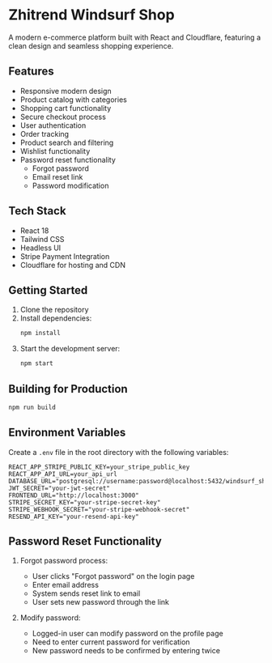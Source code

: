 # Zhitrend Windsurf Shop

A modern e-commerce platform built with React and Cloudflare, featuring a clean design and seamless shopping experience.

## Features

- Responsive modern design
- Product catalog with categories
- Shopping cart functionality
- Secure checkout process
- User authentication
- Order tracking
- Product search and filtering
- Wishlist functionality
- Password reset functionality
  - Forgot password
  - Email reset link
  - Password modification

## Tech Stack

- React 18
- Tailwind CSS
- Headless UI
- Stripe Payment Integration
- Cloudflare for hosting and CDN

## Getting Started

1. Clone the repository
2. Install dependencies:
   ```bash
   npm install
   ```
3. Start the development server:
   ```bash
   npm start
   ```

## Building for Production

```bash
npm run build
```

## Environment Variables

Create a `.env` file in the root directory with the following variables:

```
REACT_APP_STRIPE_PUBLIC_KEY=your_stripe_public_key
REACT_APP_API_URL=your_api_url
DATABASE_URL="postgresql://username:password@localhost:5432/windsurf_shop"
JWT_SECRET="your-jwt-secret"
FRONTEND_URL="http://localhost:3000"
STRIPE_SECRET_KEY="your-stripe-secret-key"
STRIPE_WEBHOOK_SECRET="your-stripe-webhook-secret"
RESEND_API_KEY="your-resend-api-key"
```

## Password Reset Functionality

1. Forgot password process:
   - User clicks "Forgot password" on the login page
   - Enter email address
   - System sends reset link to email
   - User sets new password through the link

2. Modify password:
   - Logged-in user can modify password on the profile page
   - Need to enter current password for verification
   - New password needs to be confirmed by entering twice
